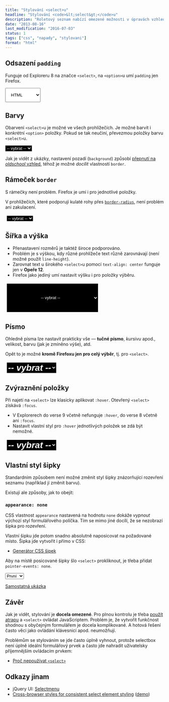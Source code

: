 ```yaml
---
title: "Stylování <select>u"
headline: "Stylování <code>&lt;select&gt;</code>u"
description: "Roletový seznam nabízí omezené možnosti v úpravách vzhledu. Které to jsou a jak je rozšířit?"
date: "2013-08-16"
last_modification: "2016-07-03"
status: 1
tags: ["css", "napady", "stylovani"]
format: "html"
---
```


<h2 id=padding>Odsazení <code>padding</code></h2>
<p>Funguje od Exploreru 8 na značce <code>&lt;select&gt;</code>, na <code>&lt;option&gt;</code>u umí <code>padding</code> jen Firefox. </p>
<div class="live">
<style>
  .padding {padding: 1em}
</style>
    <select class=padding>
      <option>HTML
      <option>CSS
      <option>JavaScript
    </select>
</div>





<h2 id="barvy">Barvy</h2>
<p>Obarvení <code>&lt;select&gt;</code>u je možné ve všech prohlížečích. Je možné barvit i konkrétní <code>&lt;option&gt;</code> položky. Pokud se tak neučiní, převezmou položky barvu <code>&lt;select&gt;</code>u.</p>

<div class="live">
  <select style="background: #000; color: #fff">
    <option value="">-- vybrat --</option>
    <option style="background: #E44D27">HTML
      <option style="background: #0D6AB7">CSS
      <option style="background: #FEDA3F; color: #000">JavaScript
    </select>
</div>

<p>Jak je vidět z ukázky, nastavení pozadí (<code>background</code>) způsobí <a href="/vzhled-formularu#select">přepnutí na <i>oldschool</i> vzhled</a>, téhož je možné <i>docílit</i> vlastností <code>border</code>.</p>

<h2 id="border">Rámeček <code>border</code></h2>
<p>S rámečky není problém. Firefox je umí i pro jednotlivé položky.</p>

<p>V prohlížečích, které podporují kulaté rohy přes <a href="/border-radius"><code>border-radius</code></a>, není problém ani zakulacení.</p>

<div class="live">
  <select style="background: #000; color: #fff; border: 5px solid #fff; border-radius: 5px">
    <option value="">-- vybrat --</option>
    <option style="background: #E44D27">HTML
      <option style="background: #0D6AB7">CSS
      <option style="background: #FEDA3F; color: #000">JavaScript
    </select>
</div>

<h2 id="width-height">Šířka a výška</h2>
<ul><li>Přenastavení rozměrů je taktéž široce podporováno.
<li>Problém je s výškou, kdy různé prohlížeče text různě zarovnávají (není možné použít <code>line-height</code>). 
<li>Zarovnat text u širokého <code>&lt;select&gt;</code>u pomocí <code>text-align: center</code> funguje jen v <b>Opeře 12</b>.
<li>Firefox jako jediný umí nastavit výšku i pro položky výběru.
  </ul>

<div class="live">
  <select style="background: #000; color: #fff; border: 5px solid #fff; border-radius: 5px; width: 300px; height: 100px; text-align: center">
    <option value="">-- vybrat --</option>
    <option style="background: #E44D27">HTML
      <option style="background: #0D6AB7">CSS
      <option style="background: #FEDA3F; color: #000">JavaScript
    </select>
</div>

<h2 id="font">Písmo</h2>
<p>Ohledně písma lze nastavit prakticky vše — <b>tučné písmo</b>, <i>kursivu</i> apod., velikost, barvu (jak je zmíněno výše), atd.</p>
<p>Opět to je možné <b>kromě Firefoxu jen pro celý výběr</b>, tj. pro <code>&lt;select&gt;</code>.</p>

<div class="live">
  <select style="background: #000; color: #fff; border: 5px solid #fff; border-radius: 5px; font-weight: bold; text-transform: lowercase; font-size: 200%; font-style: italic">
    <option value="">-- vybrat --</option>
    <option style="background: #E44D27">HTML
      <option style="background: #0D6AB7;">CSS
      <option style="background: #FEDA3F; color: #000">JavaScript
    </select>
</div>

<h2 id="hover">Zvýraznění položky</h2>
<p>Při najetí na <code>&lt;select&gt;</code> lze klasicky aplikovat <code>:hover</code>. Otevřený <code>&lt;select&gt;</code> získává <code>:focus</code>.</p>

<ul>
  <li>V Explorerech do verse 9 včetně nefunguje <code>:hover</code>, do verse 8 včetně ani <code>:focus</code>.</li>
  <li>Nastavit vlastní styl pro <code>:hover</code> jednotlivých položek se zdá být nemožné.</li>
</ul>

<div class="live">
  <style>
    .hover {background: #000; color: #fff; border: 5px solid #fff; border-radius: 5px; font-weight: bold; text-transform: lowercase; font-size: 200%; font-style: italic}
    .hover:hover {background: red!important; width: 300px}
    .hover:focus {border-color: red}
  </style>
  <select class="hover" style="">
    <option value="">-- vybrat --</option>
    <option style="background: #E44D27">HTML
      <option style="background: #0D6AB7;">CSS
      <option style="background: #FEDA3F; color: #000">JavaScript
    </select>
</div>


<h2 id="sipka">Vlastní styl šipky</h2>

<p>Standardním způsobem není možné změnit styl šipky znázorňující rozevření seznamu (například jí změnit barvu).</p>

<p>Existují ale způsoby, jak to obejít:</p>


<h3 id="appearance"><code>appearance: none</code></h3>

<p>CSS vlastnost <code>appearance</code> nastavená na hodnotu <code>none</code> dokáže <i>vypnout</i> výchozí styl formulářového políčka. Tím se mimo jiné docílí, že se nezobrazí šipka pro rozevření.</p>

<p>Vlastní šipku jde potom snadno absolutně naposicovat na požadované místo. Šipka jde vytvořit i přímo v CSS:</p>

<div class="internal-content">
  <ul>
    <li><a href="/css-sipky">Generátor CSS šipek</a></li>
  </ul>
</div>


<p>Aby na místě posicované šipky šlo <code>&lt;select></code> prokliknout, je třeba přidat <code>pointer-events: none</code>.</p>


<div class="live">
  <style>
  .select-cover {
      width: 200px;
      overflow: hidden;
      position: relative;
  }

  .select-cover select,
  .select-cover option {
      width: 200px;
      appearance: none;
      -moz-appearance: none;
      -webkit-appearance: none;
      padding: 0 .4em;
      line-height: 1.5em;
      font-size: 100%;
      border: 0;
  }

  .select-cover:before {
      content: "";
      pointer-events: none;
      border: 6px solid transparent; 
      width: 0px; 
      height: 0px; 
      display: inline-block;
      position: absolute; 
      border-top: 8px solid #da3f94; 
      top: 50%;
      margin-top: -4px;
      right: .5em;
  }
  </style>
  <div class="select-cover">
    <select>
        <option value="">První</option>
        <option value="">Druhá</option>
        <option value="">Třetí</option>
    </select>
  </div>  
</div>

<p><a href="http://kod.djpw.cz/tnzb">Samostatná ukázka</a></p>



<h2 id="zaver">Závěr</h2>
<p>Jak je vidět, stylování je <b>docela omezené</b>. Pro plnou kontrolu je třeba <a href="/vzhled-formularu#js">použít atrapu</a> a <code>&lt;select&gt;</code> ovládat JavaScriptem. Problém je, že vytvořit funkčnost shodnou s obyčejným formulářem je docela komplikované. A hotová řešení často věci jako ovládání klávesnicí apod. neumožňují.</p>

<p>Problémům se stylováním se jde často úplně vyhnout, protože selectbox není úplně ideální formulářový prvek a často jde nahradit uživatelsky příjemnějším ovládacím prvkem:</p>

<div class="internal-content">
  <ul>
    <li><a href="/select-pouzitelnost">Proč nepoužívat <code>&lt;select></code></a></li>
  </ul>
</div>


<h2 id="odkazy">Odkazy jinam</h2>

<ul>
  <li>jQuery UI: <a href="https://jqueryui.com/selectmenu/">Selectmenu</a></li>
  <li><a href="https://github.com/filamentgroup/select-css">Cross-browser styles for consistent select element styling</a> (<a href="http://filamentgroup.github.io/select-css/demo/">demo</a>)</li>
</ul>